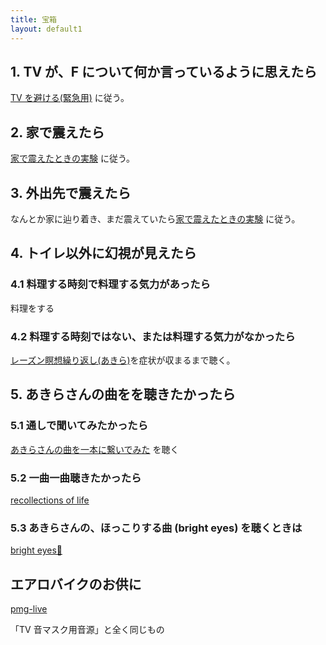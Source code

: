 ```yaml
---
title: 宝箱
layout: default1
---
```

## 1. TV が、F について何か言っているように思えたら

[TV を避ける(緊急用)](../tv-avoidance/) に従う。

## 2. 家で震えたら

[家で震えたときの実験](../sweats/) に従う。

## 3. 外出先で震えたら

なんとか家に辿り着き、まだ震えていたら[家で震えたときの実験](../sweats/) に従う。

## 4. トイレ以外に幻視が見えたら

### 4.1 料理する時刻で料理する気力があったら

料理をする

### 4.2 料理する時刻ではない、または料理する気力がなかったら

[レーズン瞑想繰り返し(あきら)](https://drive.google.com/file/d/1jkf0O5cDtmI8oqrsiaE-7ur0YKvS751l/view?usp=drive_link)を症状が収まるまで聴く。

## 5. あきらさんの曲をを聴きたかったら

### 5.1 通しで聞いてみたかったら

[あきらさんの曲を一本に繋いでみた](https://drive.google.com/file/d/1ET9xYBoCSzWMgyO79kxAL1zbdg9p3FPM/view?usp=drive_link) を聴く

### 5.2 一曲一曲聴きたかったら

[recollections of life](/recollections-of-life)

### 5.3 あきらさんの、ほっこりする曲 (bright eyes) を聴くときは

[bright eyes🎵](https://drive.google.com/file/d/1T-WytIp2QH-xu5XjcH0iotJ0jjh1PbZj/view?usp=drive_link)

## エアロバイクのお供に

[pmg-live](https://drive.google.com/file/d/14ut0I4SEeLuIU5D-0zGwXUjMFWAZ867s/view?usp=drive_link)

「TV 音マスク用音源」と全く同じもの
